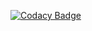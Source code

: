 [![Codacy Badge](https://app.codacy.com/project/badge/Grade/6d60a312bbcc45aab4ed61ef69019576)](https://www.codacy.com/gh/AxelVllR/Blog_P5_OC/dashboard?utm_source=github.com&amp;utm_medium=referral&amp;utm_content=AxelVllR/Blog_P5_OC&amp;utm_campaign=Badge_Grade)